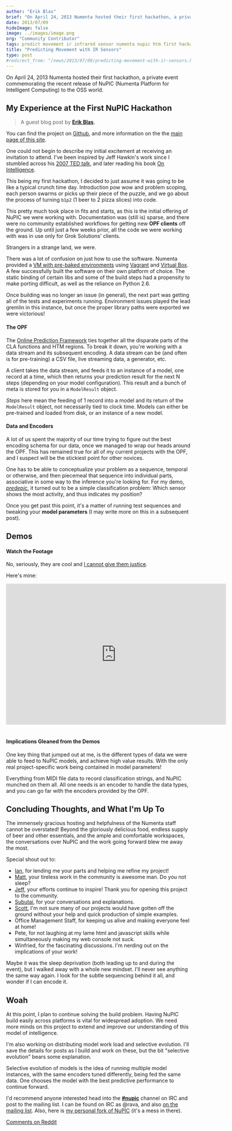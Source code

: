 ```yaml
---
author: "Erik Blas"
brief: "On April 24, 2013 Numenta hosted their first hackathon, a private event commemorating the recent release of NuPIC (Numenta Platform for Intelligent Computing) to the OSS world."
date: 2013/07/09
hideImage: false
image: ../images/image.png
org: "Community Contributor"
tags: predict movement ir infrared sensor numenta nupic htm first hackathon review experience
title: "Predicting Movement with IR Sensors"
type: post
#redirect_from: "/news/2013/07/09/predicting-movement-with-ir-sensors.html"
---
```


On April 24, 2013 Numenta hosted their first hackathon, a private event
commemorating the recent release of NuPIC (Numenta Platform for Intelligent
Computing) to the OSS world.


## My Experience at the First NuPIC Hackathon

> A guest blog post by **[Erik Blas](https://github.com/ravaa).**

You can find the project on [Github](http://github.com/numenta/nupic), and more
information on the the [main page of this site](/).

One could not begin to describe my initial excitement at receiving an invitation
to attend. I've been inspired by Jeff Hawkin's work since I stumbled across his
[2007 TED talk](http://www.ted.com/talks/jeff_hawkins_on_how_brain_science_will_change_computing.html),
and later reading his book
[On Intelligence](http://www.amazon.com/Jeff-Hawkins/e/B001KHNZ7C/ref=sr_ntt_srch_lnk_1?qid=1373225752&sr=8-1).

This being my first hackathon, I decided to just assume it was going to be like
a typical crunch time day. Introduction pow wow and problem scoping, each person
swarms or picks up their piece of the puzzle, and we go about the process of
turning `b1p2` (1 beer to 2 pizza slices) into code.

This pretty much took place in fits and starts, as this is the initial offering
of NuPIC we were working with. Documentation was (still is) sparse, and there
were no community established workflows for getting new **OPF clients** off the
ground. Up until just a few weeks prior, all the code we were working with was
in use only for Grok Solutions' clients.

Strangers in a strange land, we were.

There was a lot of confusion on just how to use the software. Numenta provided a
[VM with pre-baked environments](https://github.com/numenta/nupic/wiki/Running-Nupic-in-a-Virtual-Machine)
using [Vagrant](http://www.vagrantup.com/) and
[Virtual Box](https://www.virtualbox.org/). A few successfully built the
software on their own platform of choice. The static binding of certain libs
and some of the build steps had a propensity to make porting difficult, as well
as the reliance on Python 2.6.

Once building was no longer an issue (in general), the next part was getting all
of the tests and experiments running. Environment issues played the lead gremlin
in this instance, but once the proper library paths were exported we were
victorious!

#### The OPF

The [Online Prediction Framework](https://github.com/numenta/nupic/wiki/Online-Prediction-Framework)
ties together all the disparate parts of the CLA functions and HTM regions.
To break it down, you're working with a data stream and its subsequent encoding.
A data stream can be (and often is for pre-training) a CSV file, live streaming
data, a generator, etc.

A client takes the data stream, and feeds it to an instance of a model, one
record at a time, which then returns your prediction result for the next N steps
(depending on your model configuration). This result and a bunch of meta is
stored for you in a `ModelResult` object.

*Steps* here mean the feeding of 1 record into a model and its return of the
`ModelResult` object, not necessarily tied to clock time. Models can either be
pre-trained and loaded from disk, or an instance of a new model.

#### Data and Encoders

A lot of us spent the majority of our time trying to figure out the best
encoding schema for our data, once we managed to wrap our heads around the OPF.
This has remained true for all of my current projects with the OPF, and I
suspect will be the stickiest point for other novices.

One has to be able to conceptualize your problem as a sequence, temporal or
otherwise, and then piecemeal that sequence into individual parts, associative
in some way to the inference you're looking for. For my demo,
*[predepic](https://github.com/ravaa/nupic/tree/master/predipic)*, it turned out
to be a simple classification problem: Which sensor shows the most activity, and
thus indicates my position?

Once you get past this point, it's a matter of running test sequences and
tweaking your **model parameters** (I may write more on this in a subsequent
post).


## Demos

#### Watch the Footage

No, seriously, they are cool and
[I cannot give them justice](/blog/2013/11/06/2013-fall-hackathon-outcome/).

Here's mine:

<iframe class="youtube-player" type="text/html" width="600" height="385" src="http://www.youtube.com/embed/_bFmvlLmvcY?start=725" allowfullscreen="allowfullscreen" frameborder="0"></iframe>
<br/>
<br/>

#### Implications Gleaned from the Demos

One key thing that jumped out at me, is the different types of data we were able
to feed to NuPIC models, and achieve high value results. With the only real
project-specific work being contained in model parameters!

Everything from MIDI file data to record classification strings, and NuPIC
munched on them all. All one needs is an encoder to handle the data types, and
you can go far with the encoders provided by the OPF.


## Concluding Thoughts, and What I'm Up To

The immensely gracious hosting and helpfulness of the Numenta staff cannot be
overstated! Beyond the gloriously delicious food, endless supply of beer and
other essentials, and the ample and comfortable workspaces, the conversations
over NuPIC and the work going forward blew me away the most.

Special shout out to:

* [Ian](http://nupic.markmail.org/search/?q=from%3Aidanforth%40embodiedai.com),
  for lending me your parts and helping me refine my project!
* [Matt](http://nupic.markmail.org/search/from:matt%40numenta.org), your
  tireless work in the community is awesome man. Do you not sleep?
* [Jeff](http://nupic.markmail.org/search/from:jhawkins%40numenta.org),
  your efforts continue to inspire! Thank you for opening this project to the
  community.
* [Subutai](http://nupic.markmail.org/search/from:subutai%40numenta.org),
  for your conversations and explanations.
* [Scott](http://nupic.markmail.org/search/from:scott%40numenta.org),
  I'm not sure many of our projects would have gotten off the ground without
  your help and quick production of simple examples.
* Office Management Staff, for keeping us alive and making everyone feel
  at home!
* Pete, for not laughing at my lame html and javascript skills while
  simultaneously making my web console not suck.
* Winfried, for the fascinating discussions. I'm nerding out on the
  implications of your work!

Maybe it was the sleep deprivation (both leading up to and during the event),
but I walked away with a whole new mindset. I'll never see anything the same way
again. I look for the subtle sequencing behind it all, and wonder if I can
encode it.


## Woah

At this point, I plan to continue solving the build problem. Having NuPIC build
easily across platforms is vital for widespread adoption. We need more minds on
this project to extend and improve our understanding of this model of
intelligence.

I'm also working on distributing model work load and selective evolution. I'll
save the details for posts as I build and work on these, but the bit "selective
evolution" bears some explanation.

Selective evolution of models is the idea of running multiple model instances,
with the same encoders tuned differently, being fed the same data. One chooses
the model with the best predictive performance to continue forward.

I'd recommend anyone interested head into the
**[#nupic](irc://irc.freenode.net/nupic)** channel on IRC and post to
the mailing list. I can be found on IRC as @rava, and also
[on the mailing list](http://nupic.markmail.org/search/?q=erik#query:erik%20from%3A%22Erik%20Blas).
Also, here is [my personal fork of NuPIC](http://github.com/ravaa/nupic)
(it's a mess in there).

[Comments on Reddit](http://www.reddit.com/r/MachineLearning/comments/1hysgs/predicting_movement_with_ir_sensors_my_experience/)

